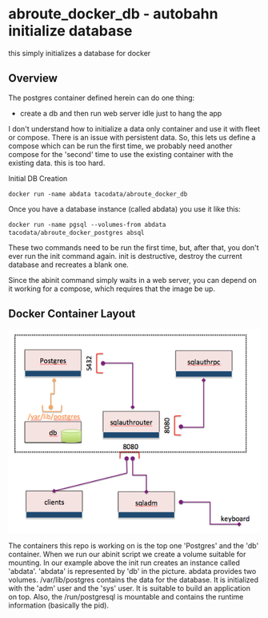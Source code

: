 # abroute_docker_db - autobahn initialize database
this simply initializes a database for docker

## Overview

The postgres container defined herein can do one thing:

* create a db and then run web server idle just to hang the app

I don't understand how to initialize a data only container
and use it with fleet or compose.  There is an issue with persistent
data. So, this lets us define a compose which can be run the first time, we
probably need another compose for the 'second' time to use the
existing container with the existing data.  this is too hard.

Initial DB Creation

```
docker run -name abdata tacodata/abroute_docker_db
```

Once you have a database instance (called abdata) you use it like this:

```
docker run -name pgsql --volumes-from abdata tacodata/abroute_docker_postgres absql 
```

These two commands need to be run the first time, but, after that, you don't ever run the init
command again.  init is destructive, destroy the current database and recreates
a blank one.

Since the abinit command simply waits in a web server, you can depend on
it working for a compose, which requires that the image be up.

## Docker Container Layout

![alt text][docker_containers]

The containers this repo is working on is the top one 'Postgres' and the 'db' container.
When we run our abinit script we create a volume suitable for mounting. In our example
above the init run creates an instance called 'abdata'. 'abdata' is represented by 'db'
in the picture. abdata provides two volumes. /var/lib/postgres contains the data for the database.
It is initialized with the 'adm' user and the 'sys' user.  It is suitable to
build an application on top. Also, the /run/postgresql is mountable and contains
the runtime information (basically the pid).


[docker_containers]:https://github.com/lgfausak/sqlauth/raw/master/docs/docker_containers.png "Docker Containers"
